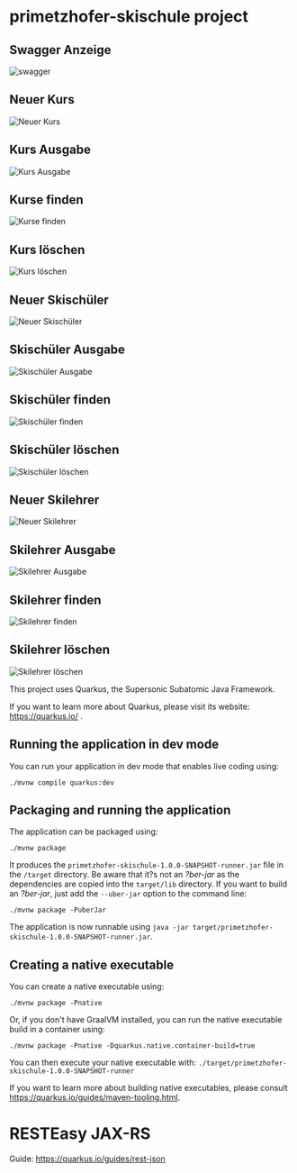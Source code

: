 # primetzhofer-skischule project

## Swagger Anzeige
![swagger](images/img.png)

## Neuer Kurs
![Neuer Kurs](images/neuerKurs.png)

## Kurs Ausgabe
![Kurs Ausgabe](images/course.png)

## Kurse finden
![Kurse finden](images/kursefinden.png)

## Kurs löschen
![Kurs löschen](images/kursLoeschen.png)

## Neuer Skischüler
![Neuer Skischüler](images/neuerSkiSchueler.png)

## Skischüler Ausgabe
![Skischüler Ausgabe](images/skiSchueler.png)

## Skischüler finden
![Skischüler finden](images/skiSchuelerFinden.png)

## Skischüler löschen
![Skischüler löschen](images/skiSchuelerLoeschen.png)

## Neuer Skilehrer
![Neuer Skilehrer](images/neuerSkiLehrer.png)

## Skilehrer Ausgabe
![Skilehrer Ausgabe](images/skiLehrer.png)

## Skilehrer finden
![Skilehrer finden](images/skiLehrerFinden.png)

## Skilehrer löschen
![Skilehrer löschen](images/skiLehrerLoeschen.png)


This project uses Quarkus, the Supersonic Subatomic Java Framework.

If you want to learn more about Quarkus, please visit its website: https://quarkus.io/ .

## Running the application in dev mode

You can run your application in dev mode that enables live coding using:
```shell script
./mvnw compile quarkus:dev
```

## Packaging and running the application

The application can be packaged using:
```shell script
./mvnw package
```
It produces the `primetzhofer-skischule-1.0.0-SNAPSHOT-runner.jar` file in the `/target` directory.
Be aware that it?s not an _?ber-jar_ as the dependencies are copied into the `target/lib` directory.
If you want to build an _?ber-jar_, just add the `--uber-jar` option to the command line:
```shell script
./mvnw package -PuberJar
```

The application is now runnable using `java -jar target/primetzhofer-skischule-1.0.0-SNAPSHOT-runner.jar`.

## Creating a native executable

You can create a native executable using: 
```shell script
./mvnw package -Pnative
```

Or, if you don't have GraalVM installed, you can run the native executable build in a container using: 
```shell script
./mvnw package -Pnative -Dquarkus.native.container-build=true
```

You can then execute your native executable with: `./target/primetzhofer-skischule-1.0.0-SNAPSHOT-runner`

If you want to learn more about building native executables, please consult https://quarkus.io/guides/maven-tooling.html.

# RESTEasy JAX-RS

Guide: https://quarkus.io/guides/rest-json


